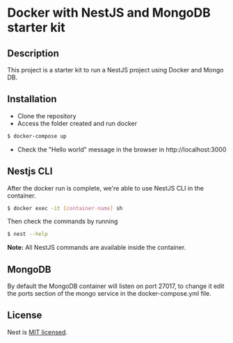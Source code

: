 # Docker with NestJS and MongoDB starter kit
## Description

This project is a starter kit to run a NestJS project using Docker and Mongo DB.

## Installation

- Clone the repository
- Access the folder created and run docker

```bash
$ docker-compose up
```
- Check the "Hello world" message in the browser in http://localhost:3000

## Nestjs CLI
After the docker run is complete, we're able to use NestJS CLI in the container.

```bash
$ docker exec -it [container-name] sh
```
Then check the commands by running
```bash
$ nest --help
```

**Note:** All NestJS commands are available inside the container.

## MongoDB
By default the MongoDB container will listen on port 27017, to change it edit the ports section of the mongo service in the docker-compose.yml file.
## License

  Nest is [MIT licensed](LICENSE).
